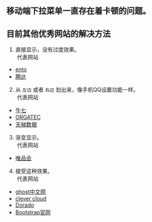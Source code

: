 ## 移动端下拉菜单一直存在着卡顿的问题。

## 目前其他优秀网站的解决方法

1. 直接显示，没有过度效果。  
  代表网站  
  - [ento](https://ento.com/)  
  - [腾达](http://www.tenda.com.cn/) 
  
2. 从 `左边` 或者 `右边` 划出来，像手机QQ设置功能一样。  
  代表网站  
  - [牛七](http://www.nyun.com/)  
  - [ORGATEC](http://www.nyun.com/)  
  - [天梯数据](http://tianti.com/) 
  
3. 渐变显示。  
  代表网站  
  - [唯品会](http://m.vip.com/?source=www)
  
4. 接受这种效果。  
  代表网站 
  - [ghost中文网](http://www.ghostchina.com/)  
  - [clever cloud](https://www.clever-cloud.com/)  
  - [Dorado](http://www.doradoapps.com/)  
  - [Bootstrap官网](http://www.bootcss.com/)
